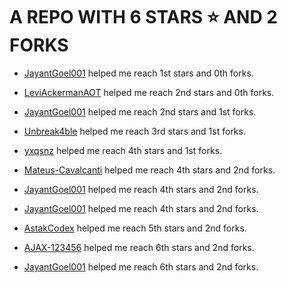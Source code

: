 # A REPO WITH 6 STARS ⭐️ AND 2 FORKS















- [JayantGoel001](https://github.com/JayantGoel001) helped me reach 1st stars and 0th forks.















- [LeviAckermanAOT](https://github.com/LeviAckermanAOT) helped me reach 2nd stars and 0th forks.















- [JayantGoel001](https://github.com/JayantGoel001) helped me reach 2nd stars and 1st forks.















- [Unbreak4ble](https://github.com/Unbreak4ble) helped me reach 3rd stars and 1st forks.















- [yxqsnz](https://github.com/yxqsnz) helped me reach 4th stars and 1st forks.















- [Mateus-Cavalcanti](https://github.com/Mateus-Cavalcanti) helped me reach 4th stars and 2nd forks.















 - [JayantGoel001](https://github.com/JayantGoel001) helped me reach 4th stars and 2nd forks.















 - [JayantGoel001](https://github.com/JayantGoel001) helped me reach 4th stars and 2nd forks.















 - [AstakCodex](https://github.com/AstakCodex) helped me reach 5th stars and 2nd forks.



 - [AJAX-123456](https://github.com/AJAX-123456) helped me reach 6th stars and 2nd forks.

 - [JayantGoel001](https://github.com/JayantGoel001) helped me reach 6th stars and 2nd forks.